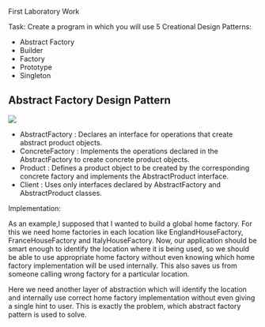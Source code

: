 

First Laboratory Work

Task: Create a program in which you will use 5 Creational Design Patterns:

* Abstract Factory
* Builder 
* Factory
* Prototype
* Singleton

Abstract Factory Design Pattern
--
![](https://cdncontribute.geeksforgeeks.org/wp-content/uploads/AbstractFactoryPattern-2.png)

* AbstractFactory : Declares an interface for operations that create abstract product objects.
* ConcreteFactory : Implements the operations declared in the AbstractFactory to create concrete product objects.
* Product : Defines a product object to be created by the corresponding concrete factory and implements the AbstractProduct interface.
* Client : Uses only interfaces declared by AbstractFactory and AbstractProduct classes.

Implementation:

As an example,I supposed that I wanted to build a global home factory. For this we need home factories in each location like EnglandHouseFactory, FranceHouseFactory and ItalyHouseFactory. Now, our application should be smart enough to identify the location where it is being used, so we should be able to use appropriate home factory without even knowing which home factory implementation will be used internally. This also saves us from someone calling wrong factory for a particular location.

Here we need another layer of abstraction which will identify the location and internally use correct home factory implementation without even giving a single hint to user. This is exactly the problem, which abstract factory pattern is used to solve.

